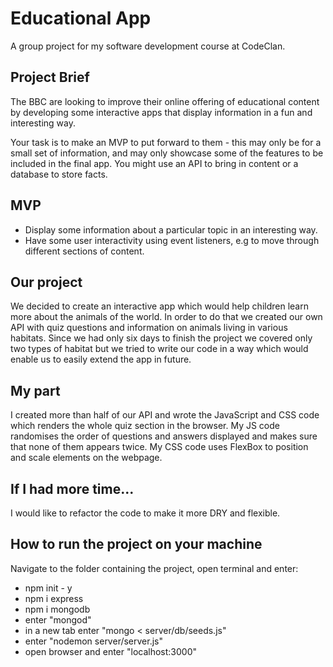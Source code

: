 # Educational App

A group project for my software development course at CodeClan.

## Project Brief

The BBC are looking to improve their online offering of educational content by developing some interactive apps that display information in a fun and interesting way.

Your task is to make an MVP to put forward to them - this may only be for a small set of information, and may only showcase some of the features to be included in the final app. You might use an API to bring in content or a database to store facts.

## MVP
- Display some information about a particular topic in an interesting way.
- Have some user interactivity using event listeners, e.g to move through different sections of content.

## Our project

We decided to create an interactive app which would help children learn more about the animals of the world. In order to do that we created our own API with quiz questions and information on animals living in various habitats. Since we had only six days to finish the project we covered only two types of habitat but we tried to write our code in a way which would enable us to easily extend the app in future.

## My part

I created more than half of our API and wrote the JavaScript and CSS code which renders the whole quiz section in the browser. My JS code randomises the order of questions and answers displayed and makes sure that none of them appears twice. My CSS code uses FlexBox to position and scale elements on the webpage.

## If I had more time...

I would like to refactor the code to make it more DRY and flexible.

## How to run the project on your machine
Navigate to the folder containing the project, open terminal and enter:
- npm init - y
- npm i express
- npm i mongodb
- enter "mongod"
- in a new tab enter "mongo < server/db/seeds.js"
- enter "nodemon server/server.js"
- open browser and enter "localhost:3000"
